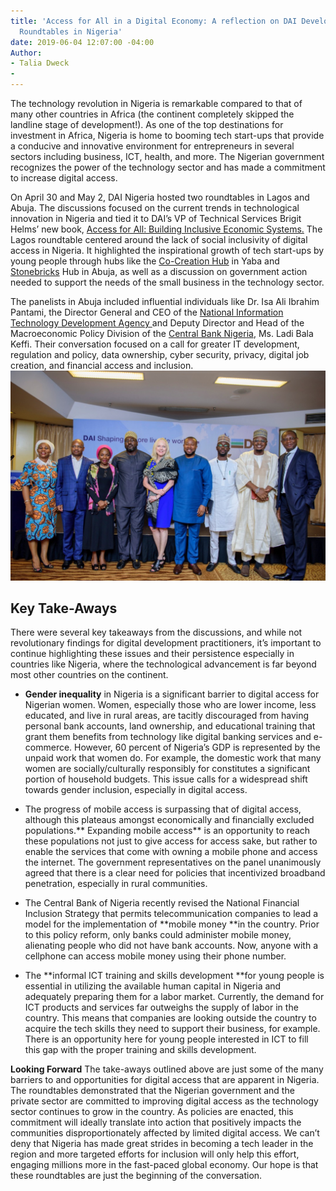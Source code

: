 ```yaml
---
title: 'Access for All in a Digital Economy: A reflection on DAI Development Matters
  Roundtables in Nigeria'
date: 2019-06-04 12:07:00 -04:00
Author:
- Talia Dweck
- 
---
```


The technology revolution in Nigeria is remarkable compared to that of many other countries in Africa (the continent completely skipped the landline stage of development!). As one of the top destinations for investment in Africa, Nigeria is home to booming tech start-ups that provide a conducive and innovative environment for entrepreneurs in several sectors including business, ICT, health, and more. The Nigerian government recognizes the power of the technology sector and has  made a commitment to increase digital access.

On April 30 and May 2, DAI Nigeria hosted two roundtables in Lagos and Abuja. The discussions focused on the current trends in technological innovation in Nigeria and tied it to DAI’s VP of Technical Services Brigit Helms’ new book, [Access for All: Building Inclusive  Economic Systems.](https://www.dai.com/news/access-for-all-dais-brigit-helms-launches-her-new-book-on-economic-inclusion) The Lagos roundtable centered around the lack of social inclusivity of digital access in Nigeria. It  highlighted the inspirational growth of tech start-ups by young people through hubs like the [Co-Creation Hub](https://cchubnigeria.com/) in Yaba and [Stonebricks](http://stonebrickshub.com/) Hub in Abuja, as well as a discussion on government action needed to support the needs of the small business in the technology sector.

The panelists in Abuja included influential individuals like Dr. Isa Ali Ibrahim Pantami, the Director General and CEO of the [National Information Technology Development Agency ](https://nitda.gov.ng/nit/)and Deputy Director and Head of the Macroeconomic Policy Division of the [Central Bank Nigeria](https://www.cbn.gov.ng/), Ms. Ladi Bala Keffi. Their conversation focused on a call for greater IT development, regulation and policy, data ownership, cyber security, privacy, digital job creation, and financial access and inclusion.![nigeria pic.jpeg](/uploads/nigeria%20pic.jpeg)

## Key Take-Aways
There were several key takeaways from the discussions, and while not revolutionary findings for digital development practitioners, it’s important to continue highlighting these issues and their persistence especially in countries like Nigeria, where the technological advancement is far beyond most other countries on the continent.

* **Gender inequality** in Nigeria is a significant barrier to digital access for Nigerian women. Women, especially those who are lower income, less educated, and live in rural areas, are tacitly discouraged from having personal bank accounts, land ownership, and educational training that grant them benefits from technology like digital banking services and e-commerce. However, 60 percent of Nigeria’s GDP is represented by the unpaid work that women do. For example, the domestic work that many women are socially/culturally responsibly for constitutes a significant portion of household budgets. This issue calls for a widespread shift towards gender inclusion, especially in digital access.

* The progress of mobile access is surpassing that of digital access, although this plateaus amongst economically and financially excluded populations.\*\* Expanding mobile access\*\* is an opportunity to reach these populations not just to give access for access sake, but rather to enable the services that come with owning a mobile phone and access the internet. The government representatives on the panel unanimously agreed that there is a clear need for policies that incentivized broadband penetration, especially in rural communities.

* The Central Bank of Nigeria recently revised the National Financial Inclusion Strategy that permits telecommunication companies to lead a model for the implementation of \*\*mobile money \*\*in the country. Prior to this policy reform, only banks could administer mobile money, alienating people who did not have bank accounts. Now, anyone with a cellphone can access mobile money using their phone number.

* The \*\*informal ICT training and skills development \*\*for young people is essential in utilizing the available human capital in Nigeria and adequately preparing them for a labor market. Currently, the demand for ICT products and services far outweighs the supply of labor in the country. This means that companies are looking outside the country to acquire the tech skills they need to support their business, for example. There is an opportunity here for young people interested in ICT to fill this gap with the proper training and skills development.

**Looking Forward**
The take-aways outlined above are just some of the many barriers to and opportunities for digital access that are apparent in Nigeria. The roundtables demonstrated that the Nigerian government and the private sector are committed to improving digital access as the technology sector continues to grow in the country. As policies are enacted, this commitment will ideally translate into action that positively impacts the communities disproportionately affected by limited digital access. We can’t deny that Nigeria has made great strides in becoming a tech leader in the region and more targeted efforts for inclusion will only help this effort, engaging millions more in the fast-paced global economy. Our hope is that these roundtables are just the beginning of the conversation.